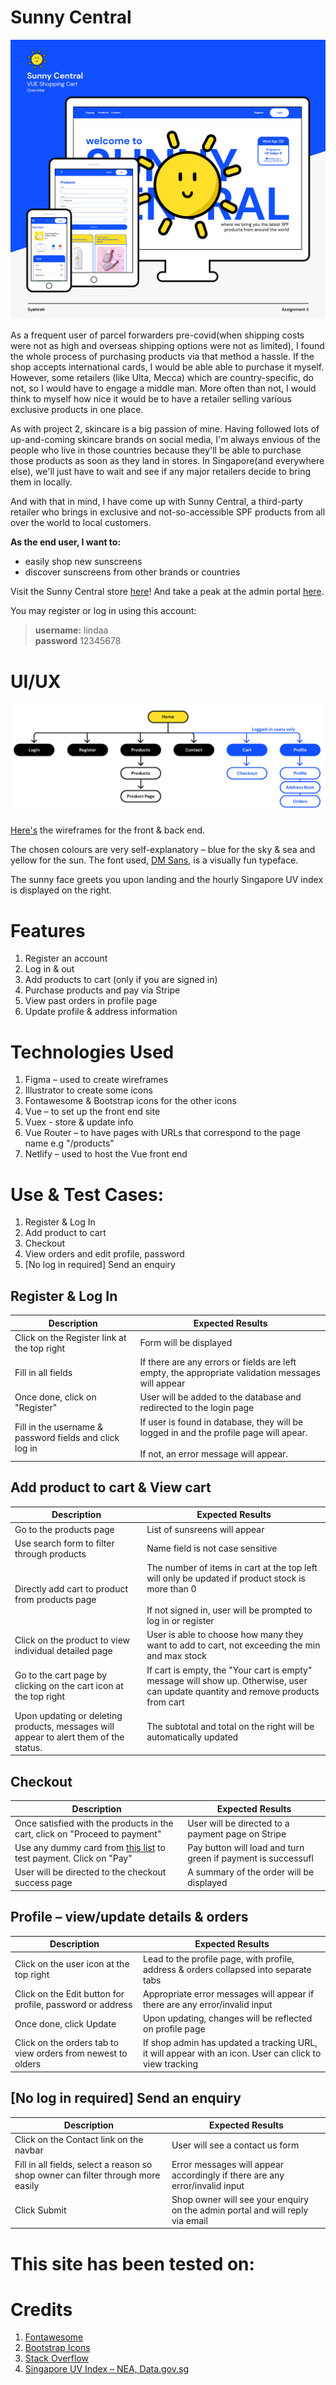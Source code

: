 # Sunny Central

![overview](readme/frontend-main.jpg)

As a frequent user of parcel forwarders pre-covid(when shipping costs were not as high and overseas shipping options were not as limited), I found the whole process of purchasing products via that method a hassle. If the shop accepts international cards, I would be able able to purchase it myself. However, some retailers (like Ulta, Mecca) which are country-specific, do not, so I would have to engage a middle man. More often than not, I would think to myself how nice it would be to have a retailer selling various exclusive products in one place.

As with project 2, skincare is a big passion of mine. Having followed lots of up-and-coming skincare brands on social media, I'm always envious of the people who live in those countries because they'll be able to purchase those products as soon as they land in stores. In Singapore(and everywhere else), we'll just have to wait and see if any major retailers decide to bring them in locally.

And with that in mind, I have come up with Sunny Central, a third-party retailer who brings in exclusive and not-so-accessible SPF products from all over the world to local customers.

**As the end user, I want to:**
- easily shop new sunscreens
- discover sunscreens from other brands or countries

Visit the Sunny Central store [here](https://gleeful-tanuki-c97887.netlify.app/)!
And take a peak at the admin portal [here](https://nsy-03-sunscreen.herokuapp.com/login).

You may register or log in using this account:
> **username:** lindaa <br> **password** 12345678

# UI/UX

![sitemap](readme/frontend.jpg)

[Here's](https://www.figma.com/file/QsHGWWdaYlQrsi3Zb0LeO0/sunny-central?node-id=0%3A1) the wireframes for the front & back end.

The chosen colours are very self-explanatory – blue for the sky & sea and yellow for the sun. The font used, [DM Sans](https://fonts.google.com/specimen/DM+Sans), is a visually fun typeface.

The sunny face greets you upon landing and the hourly Singapore UV index is displayed on the right.

# Features
1. Register an account
2. Log in & out
3. Add products to cart (only if you are signed in)
4. Purchase products and pay via Stripe
5. View past orders in profile page
6. Update profile & address information

# Technologies Used
1. Figma – used to create wireframes
2. Illustrator to create some icons
3. Fontawesome & Bootstrap icons for the other icons
4. Vue – to set up the front end site
5. Vuex - store & update info
6. Vue Router – to have pages with URLs that correspond to the page name e.g "/products"
7. Netlify – used to host the Vue front end

# Use & Test Cases:
1. Register & Log In
2. Add product to cart
3. Checkout
4. View orders and edit profile, password
5. [No log in required] Send an enquiry

## Register & Log In
| Description | Expected Results |
| ----------- | ---------------- |
| Click on the Register link at the top right | Form will be displayed |
| Fill in all fields | If there are any errors or fields are left empty, the appropriate validation messages will appear |
| Once done, click on "Register" | User will be added to the database and redirected to the login page |
| Fill in the username & password fields and click log in | If user is found in database, they will be logged in and the profile page will apear. <br><br> If not, an error message will appear. |

## Add product to cart & View cart
| Description | Expected Results |
| ----------- | ---------------- |
| Go to the products page | List of sunsreens will appear |
| Use search form to filter through products | Name field is not case sensitive |
| Directly add cart to product from products page | The number of items in cart at the top left will only be updated if product stock is more than 0 <br><br> If not signed in, user will be prompted to log in or register |
| Click on the product to view individual detailed page | User is able to choose how many they want to add to cart, not exceeding the min and max stock |
| Go to the cart page by clicking on the cart icon at the top right | If cart is empty, the "Your cart is empty" message will show up. Otherwise, user can update quantity and remove products from cart |
| Upon updating or deleting products, messages will appear to alert them of the status. | The subtotal and total on the right will be automatically updated |

## Checkout
| Description | Expected Results |
| ----------- | ---------------- |
| Once satisfied with the products in the cart, click on "Proceed to payment" | User will be directed to a payment page on Stripe |
| Use any dummy card from [this list](https://stripe.com/docs/testing) to test payment. Click on "Pay" | Pay button will load and turn green if payment is successufl |
| User will be directed to the checkout success page | A summary of the order will be displayed |

## Profile – view/update details & orders
| Description | Expected Results |
| ----------- | ---------------- |
| Click on the user icon at the top right | Lead to the profile page, with profile, address & orders collapsed into separate tabs |
| Click on the Edit button for profile, password or address | Appropriate error messages will appear if there are any error/invalid input |
| Once done, click Update | Upon updating, changes will be reflected on profile page |
| Click on the orders tab to view orders from newest to olders | If shop admin has updated a tracking URL, it will appear with an icon. User can click to view tracking |

## [No log in required] Send an enquiry
| Description | Expected Results |
| ----------- | ---------------- |
| Click on the Contact link on the navbar | User will see a contact us form |
| Fill in all fields, select a reason so shop owner can filter through more easily | Error messages will appear accordingly if there are any error/invalid input |
| Click Submit | Shop owner will see your enquiry on the admin portal and will reply via email |

# This site has been tested on:

# Credits
1. [Fontawesome](https://fontawesome.com/)
2. [Bootstrap Icons](https://icons.getbootstrap.com/)
3. [Stack Overflow](https://stackoverflow.com/)
4. [Singapore UV Index – NEA, Data.gov.sg](https://data.gov.sg/dataset/ultraviolet-index-uvi)